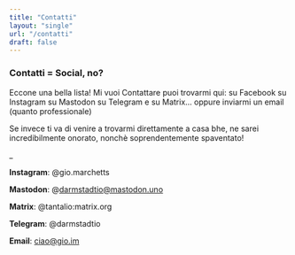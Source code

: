 ```yaml
---
title: "Contatti"
layout: "single"
url: "/contatti"
draft: false
---
```



### Contatti = Social, no?

Eccone una bella lista! Mi vuoi Contattare puoi trovarmi qui: su Facebook su Instagram su Mastodon su Telegram  e su Matrix... oppure inviarmi un email (quanto professionale)

Se invece ti va di venire a trovarmi direttamente a casa bhe, ne sarei incredibilmente onorato, nonchè soprendentemente spaventato!

_

**Instagram**: @gio.marchetts

**Mastodon**: @darmstadtio@mastodon.uno

**Matrix**: @tantalio:matrix.org

**Telegram**: @darmstadtio

**Email**: ciao@gio.im

